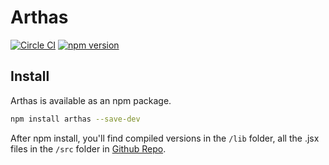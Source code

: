 # Arthas

[![Circle CI](https://circleci.com/gh/leiming/arthas/tree/master.svg?style=svg)](https://circleci.com/gh/leiming/arthas/tree/master)
[![npm version](https://badge.fury.io/js/arthas.svg)](http://badge.fury.io/js/arthas)



## Install

Arthas is available as an npm package.

```bash
npm install arthas --save-dev
```

After npm install, you'll find compiled versions in the `/lib` folder, 
all the .jsx files in the `/src` folder in [Github Repo](https://github.com/leiming/arthas).
